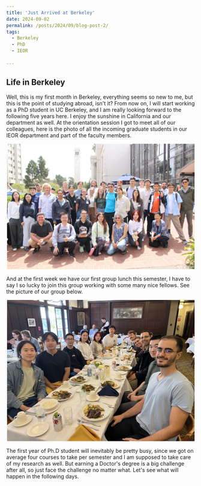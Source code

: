 ```yaml
---
title: 'Just Arrived at Berkeley'
date: 2024-09-02
permalink: /posts/2024/09/blog-post-2/
tags:
  - Berkeley
  - PhD
  - IEOR
  
---
```

## Life in Berkeley
Well, this is my first month in Berkeley, everything seems so new to me, but this is the point of studying abroad, isn't it?
From now on, I will start working as a PhD student in UC Berkeley, and I am really looking forward to the following five years here. I enjoy the sunshine in California and our department as well. At the orientation session I got to meet all of our colleagues, here is the photo of all the incoming graduate students in our IEOR department and part of the faculty members.

<p align = "center">    
<img  src="/posts/IEOR_24fall.jpeg" width="500" />
</p>

And at the first week we have our first group lunch this semester, I have to say I so lucky to join this group working with some many nice fellows. See the picture of our group below. 

<p align = "center">    
<img  src="/posts/grouplunch_20240830.jpeg" width="500" />
</p>

The first year of Ph.D student will inevitably be pretty busy, since we got on average four courses to take per semester and I am supposed to take care of my research as well. But earning a Doctor's degree is a big challenge after all, so just face the challenge no matter what. Let's see what will happen in the following days.

